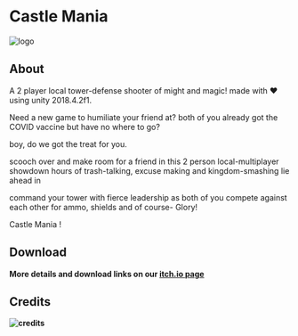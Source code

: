 # Castle Mania

![logo](Assets/Sprites/UI/icon.png)

## About
A 2 player local tower-defense shooter of might and magic!
made with ❤ using unity 2018.4.2f1.

Need a new game to humiliate your friend at?
both of you  already got the COVID vaccine but have no where to go? 

boy, do we got the treat for you. 


scooch over and make room for a friend in this 2 person local-multiplayer  showdown
hours of trash-talking, excuse making  and kingdom-smashing lie ahead in

command your tower with fierce leadership as both of you compete against each other for ammo, shields and of course- Glory! 


Castle Mania ! 

## Download
<b>More details and download links on our [itch.io page](https://sikth394.itch.io/castle-mania)<b>

## Credits
![credits](Assets/Sprites/UI/credits-extra-small.png)
